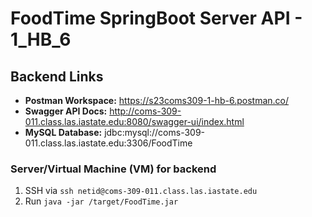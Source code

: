 # FoodTime SpringBoot Server API - 1_HB_6

## Backend Links

- **Postman Workspace:** https://s23coms309-1-hb-6.postman.co/
- **Swagger API Docs:** http://coms-309-011.class.las.iastate.edu:8080/swagger-ui/index.html
- **MySQL Database:** jdbc:mysql://coms-309-011.class.las.iastate.edu:3306/FoodTime

### Server/Virtual Machine (VM) for backend

1. SSH via `ssh netid@coms-309-011.class.las.iastate.edu`
2. Run `java -jar /target/FoodTime.jar`
